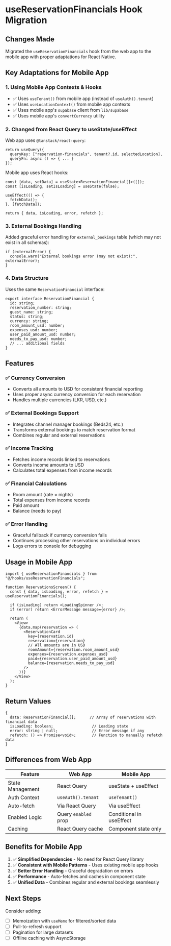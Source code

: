 # useReservationFinancials Hook Migration

## Changes Made

Migrated the `useReservationFinancials` hook from the web app to the mobile app with proper adaptations for React Native.

## Key Adaptations for Mobile App

### 1. **Using Mobile App Contexts & Hooks**
- ✅ Uses `useTenant()` from mobile app (instead of `useAuth().tenant`)
- ✅ Uses `useLocationContext()` from mobile app contexts
- ✅ Uses mobile app's `supabase` client from `lib/supabase`
- ✅ Uses mobile app's `convertCurrency` utility

### 2. **Changed from React Query to useState/useEffect**
Web app uses `@tanstack/react-query`:
```tsx
return useQuery({
  queryKey: ["reservation-financials", tenant?.id, selectedLocation],
  queryFn: async () => { ... }
});
```

Mobile app uses React hooks:
```tsx
const [data, setData] = useState<ReservationFinancial[]>([]);
const [isLoading, setIsLoading] = useState(false);

useEffect(() => {
  fetchData();
}, [fetchData]);

return { data, isLoading, error, refetch };
```

### 3. **External Bookings Handling**
Added graceful error handling for `external_bookings` table (which may not exist in all schemas):
```tsx
if (externalError) {
  console.warn("External bookings error (may not exist):", externalError);
}
```

### 4. **Data Structure**
Uses the same `ReservationFinancial` interface:
```tsx
export interface ReservationFinancial {
  id: string;
  reservation_number: string;
  guest_name: string;
  status: string;
  currency: string;
  room_amount_usd: number;
  expenses_usd: number;
  user_paid_amount_usd: number;
  needs_to_pay_usd: number;
  // ... additional fields
}
```

## Features

### ✅ **Currency Conversion**
- Converts all amounts to USD for consistent financial reporting
- Uses proper async currency conversion for each reservation
- Handles multiple currencies (LKR, USD, etc.)

### ✅ **External Bookings Support**
- Integrates channel manager bookings (Beds24, etc.)
- Transforms external bookings to match reservation format
- Combines regular and external reservations

### ✅ **Income Tracking**
- Fetches income records linked to reservations
- Converts income amounts to USD
- Calculates total expenses from income records

### ✅ **Financial Calculations**
- Room amount (rate × nights)
- Total expenses from income records
- Paid amount
- Balance (needs to pay)

### ✅ **Error Handling**
- Graceful fallback if currency conversion fails
- Continues processing other reservations on individual errors
- Logs errors to console for debugging

## Usage in Mobile App

```tsx
import { useReservationFinancials } from "@/hooks/useReservationFinancials";

function ReservationsScreen() {
  const { data, isLoading, error, refetch } = useReservationFinancials();

  if (isLoading) return <LoadingSpinner />;
  if (error) return <ErrorMessage message={error} />;

  return (
    <View>
      {data.map(reservation => (
        <ReservationCard 
          key={reservation.id}
          reservation={reservation}
          // All amounts are in USD
          roomAmount={reservation.room_amount_usd}
          expenses={reservation.expenses_usd}
          paid={reservation.user_paid_amount_usd}
          balance={reservation.needs_to_pay_usd}
        />
      ))}
    </View>
  );
}
```

## Return Values

```tsx
{
  data: ReservationFinancial[];      // Array of reservations with financial data
  isLoading: boolean;                 // Loading state
  error: string | null;               // Error message if any
  refetch: () => Promise<void>;       // Function to manually refetch data
}
```

## Differences from Web App

| Feature | Web App | Mobile App |
|---------|---------|------------|
| State Management | React Query | useState + useEffect |
| Auth Context | `useAuth().tenant` | `useTenant()` |
| Auto-fetch | Via React Query | Via useEffect |
| Enabled Logic | Query `enabled` prop | Conditional in useEffect |
| Caching | React Query cache | Component state only |

## Benefits for Mobile App

1. ✅ **Simplified Dependencies** - No need for React Query library
2. ✅ **Consistent with Mobile Patterns** - Uses existing mobile app hooks
3. ✅ **Better Error Handling** - Graceful degradation on errors
4. ✅ **Performance** - Auto-fetches and caches in component state
5. ✅ **Unified Data** - Combines regular and external bookings seamlessly

## Next Steps

Consider adding:
- [ ] Memoization with `useMemo` for filtered/sorted data
- [ ] Pull-to-refresh support
- [ ] Pagination for large datasets
- [ ] Offline caching with AsyncStorage
